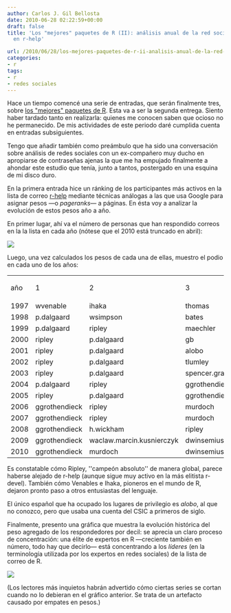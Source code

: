 ```yaml
---
author: Carlos J. Gil Bellosta
date: 2010-06-28 02:22:59+00:00
draft: false
title: 'Los "mejores" paquetes de R (II): análisis anual de la red social de los participantes
  en r-help'

url: /2010/06/28/los-mejores-paquetes-de-r-ii-analisis-anual-de-la-red-social-de-los-participantes-en-r-help/
categories:
- r
tags:
- r
- redes sociales
---
```


Hace un tiempo comencé una serie de entradas, que serán finalmente tres, sobre [los "mejores" paquetes de R](http://www.datanalytics.com/blog/2010/04/18/los-mejores-paquetes-de-r-i-la-red-social-de-los-participantes-en-r-help). Esta va a ser la segunda entrega. Siento haber tardado tanto en realizarla: quienes me conocen saben que ocioso no he permanecido. De mis actividades de este periodo daré cumplida cuenta en entradas subsiguientes.

Tengo que añadir también como preámbulo que ha sido una conversación sobre análisis de redes sociales con un ex-compañero muy ducho en apropiarse de contraseñas ajenas la que me ha empujado finalmente a ahondar este estudio que tenía, junto a tantos, postergado en una esquina de mi disco duro.

En la primera entrada hice un ránking de los participantes más activos en la lista de correo [r-help](https://stat.ethz.ch/mailman/listinfo/r-help) mediante técnicas análogas a las que usa Google para asignar pesos —o _pageranks_— a páginas. En ésta voy a analizar la evolución de estos pesos año a año.

En primer lugar, ahí va el número de personas que han respondido correos en la la lista en cada año (nótese que el 2010 está truncado en abril):

[![](/wp-uploads/2010/06/numero_respondedores_por_anno.png)
](/wp-uploads/2010/06/numero_respondedores_por_anno.png)

Luego, una vez calculados los pesos de cada una de ellas, muestro el podio en cada uno de los años:

<table >
<tr >
<td >

año

</td>
<td >

1

</td>
<td >

2

</td>
<td >

3

</td></tr>
<tr >
<td >1997
</td>
<td >wvenable
</td>
<td >ihaka
</td>
<td >thomas
</td></tr>
<tr >
<td >1998
</td>
<td >p.dalgaard
</td>
<td >wsimpson
</td>
<td >bates
</td></tr>
<tr >
<td >1999
</td>
<td >p.dalgaard
</td>
<td >ripley
</td>
<td >maechler
</td></tr>
<tr >
<td >2000
</td>
<td >ripley
</td>
<td >p.dalgaard
</td>
<td >gb
</td></tr>
<tr >
<td >2001
</td>
<td >ripley
</td>
<td >p.dalgaard
</td>
<td >alobo
</td></tr>
<tr >
<td >2002
</td>
<td >ripley
</td>
<td >p.dalgaard
</td>
<td >tlumley
</td></tr>
<tr >
<td >2003
</td>
<td >ripley
</td>
<td >p.dalgaard
</td>
<td >spencer.graves
</td></tr>
<tr >
<td >2004
</td>
<td >p.dalgaard
</td>
<td >ripley
</td>
<td >ggrothendieck
</td></tr>
<tr >
<td >2005
</td>
<td >ripley
</td>
<td >p.dalgaard
</td>
<td >ggrothendieck
</td></tr>
<tr >
<td >2006
</td>
<td >ggrothendieck
</td>
<td >ripley
</td>
<td >murdoch
</td></tr>
<tr >
<td >2007
</td>
<td >ggrothendieck
</td>
<td >ripley
</td>
<td >murdoch
</td></tr>
<tr >
<td >2008
</td>
<td >ggrothendieck
</td>
<td >h.wickham
</td>
<td >ripley
</td></tr>
<tr >
<td >2009
</td>
<td >ggrothendieck
</td>
<td >waclaw.marcin.kusnierczyk
</td>
<td >dwinsemius
</td></tr>
<tr >
<td >2010
</td>
<td >ggrothendieck
</td>
<td >murdoch
</td>
<td >dwinsemius
</td></tr>
</table>

Es constatable cómo Ripley, ''campeón absoluto'' de manera global, parece haberse alejado de r-help (aunque sigue muy activo en la más elitista r-devel). También cómo Venables e Ihaka, pioneros en el mundo de R, dejaron pronto paso a otros entusiastas del lenguaje.

El único español que ha ocupado los lugares de privilegio es _alobo_, al que no conozco, pero que usaba una cuenta del CSIC a primeros de siglo.

Finalmente, presento una gráfica que muestra la evolución histórica del peso agregado de los respondedores por decil: se aprecia un claro proceso de concentración: una élite de expertos en R —creciente también en número, todo hay que decirlo— está concentrando a los _líderes_ (en la terminología utilizada por los expertos en redes sociales) de la lista de correo de R.

[![](/wp-uploads/2010/06/pesos_x_decil_y_anno1.png)
](/wp-uploads/2010/06/pesos_x_decil_y_anno1.png)

(Los lectores más inquietos habrán advertido cómo ciertas series se cortan cuando no lo debieran en el gráfico anterior. Se trata de un artefacto causado por empates en pesos.)
